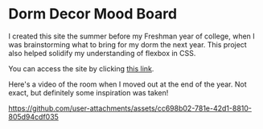 # Dorm Decor Mood Board

I created this site the summer before my Freshman year of college, when I was brainstorming what to bring for my dorm the next year.  This project also helped solidify my understanding of flexbox in CSS.

You can access the site by clicking [this link](https://e9bda8b4-46af-4477-8b26-aa45b7b47503-00-28q0196xnh2u6.spock.replit.dev/).


Here's a video of the room when I moved out at the end of the year.  Not exact, but definitely some inspiration was taken!

https://github.com/user-attachments/assets/cc698b02-781e-42d1-8810-805d94cdf035 


